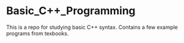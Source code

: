 # Basic_C++_Programming

This is a repo for studying basic C++ syntax.
Contains a few example programs from texbooks.
